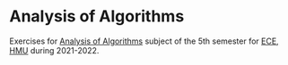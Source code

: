 # Analysis of Algorithms

Exercises for [Analysis of Algorithms](https://ece.hmu.gr/wp-content/uploads/2021/04/5_004_%CE%91%CE%BD%CE%AC%CE%BB%CF%85%CF%83%CE%B7-%CE%BA%CE%B1%CE%B9-%CE%A3%CF%87%CE%B5%CE%B4%CE%B9%CE%B1%CF%83%CE%BC%CF%8C%CF%82-%CE%91%CE%BB%CE%B3%CE%BF%CF%81%CE%AF%CE%B8%CE%BC%CF%89%CE%BD-%CE%A0_%CE%A6%CF%81%CE%B1%CE%B3%CE%BA%CE%BF%CF%80%CE%BF%CF%8D%CE%BB%CE%BF%CF%85.pdf) subject of the 5th semester for [ECE, HMU](https://ece.hmu.gr/) during 2021-2022.
